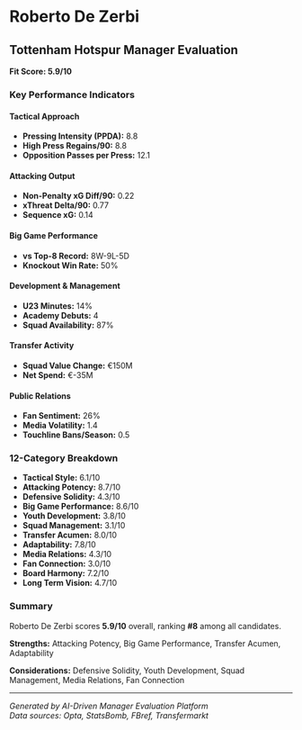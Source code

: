 # Roberto De Zerbi
## Tottenham Hotspur Manager Evaluation

**Fit Score: 5.9/10**

### Key Performance Indicators

#### Tactical Approach
- **Pressing Intensity (PPDA):** 8.8
- **High Press Regains/90:** 8.8
- **Opposition Passes per Press:** 12.1

#### Attacking Output  
- **Non-Penalty xG Diff/90:** 0.22
- **xThreat Delta/90:** 0.77
- **Sequence xG:** 0.14

#### Big Game Performance
- **vs Top-8 Record:** 8W-9L-5D
- **Knockout Win Rate:** 50%

#### Development & Management
- **U23 Minutes:** 14%
- **Academy Debuts:** 4
- **Squad Availability:** 87%

#### Transfer Activity
- **Squad Value Change:** €150M
- **Net Spend:** €-35M

#### Public Relations
- **Fan Sentiment:** 26%
- **Media Volatility:** 1.4
- **Touchline Bans/Season:** 0.5

### 12-Category Breakdown

- **Tactical Style:** 6.1/10
- **Attacking Potency:** 8.7/10
- **Defensive Solidity:** 4.3/10
- **Big Game Performance:** 8.6/10
- **Youth Development:** 3.8/10
- **Squad Management:** 3.1/10
- **Transfer Acumen:** 8.0/10
- **Adaptability:** 7.8/10
- **Media Relations:** 4.3/10
- **Fan Connection:** 3.0/10
- **Board Harmony:** 7.2/10
- **Long Term Vision:** 4.7/10


### Summary

Roberto De Zerbi scores **5.9/10** overall, ranking **#8** among all candidates.

**Strengths:** Attacking Potency, Big Game Performance, Transfer Acumen, Adaptability

**Considerations:** Defensive Solidity, Youth Development, Squad Management, Media Relations, Fan Connection

---
*Generated by AI-Driven Manager Evaluation Platform*  
*Data sources: Opta, StatsBomb, FBref, Transfermarkt*
